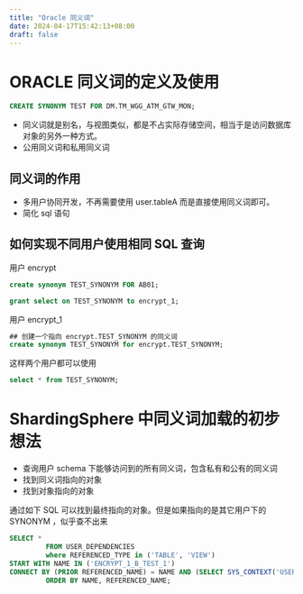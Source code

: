 ```yaml
---
title: "Oracle 同义词"
date: 2024-04-17T15:42:13+08:00
draft: false
---
```


# ORACLE 同义词的定义及使用

```sql
CREATE SYNONYM TEST FOR DM.TM_WGG_ATM_GTW_MON;
```

- 同义词就是别名，与视图类似，都是不占实际存储空间，相当于是访问数据库对象的另外一种方式。
- 公用同义词和私用同义词

## 同义词的作用
- 多用户协同开发，不再需要使用 user.tableA 而是直接使用同义词即可。
- 简化 sql 语句

## 如何实现不同用户使用相同 SQL 查询

用户 encrypt
```sql
create synonym TEST_SYNONYM FOR AB01;

grant select on TEST_SYNONYM to encrypt_1;
```

用户 encrypt_1
```sql
## 创建一个指向 encrypt.TEST_SYNONYM 的同义词
create synonym TEST_SYNONYM for encrypt.TEST_SYNONYM;
```

这样两个用户都可以使用

```sql 
select * from TEST_SYNONYM;
```


# ShardingSphere 中同义词加载的初步想法

- 查询用户 schema 下能够访问到的所有同义词，包含私有和公有的同义词
- 找到同义词指向的对象
- 找到对象指向的对象

通过如下 SQL 可以找到最终指向的对象。但是如果指向的是其它用户下的 SYNONYM ，似乎查不出来
```sql
SELECT *
         FROM USER_DEPENDENCIES
         where REFERENCED_TYPE in ('TABLE', 'VIEW')
START WITH NAME IN ('ENCRYPT_1_B_TEST_1')
CONNECT BY (PRIOR REFERENCED_NAME) = NAME AND (SELECT SYS_CONTEXT('USERENV', 'CURRENT_SCHEMA') FROM DUAL) = (PRIOR REFERENCED_OWNER)
         ORDER BY NAME, REFERENCED_NAME;
```